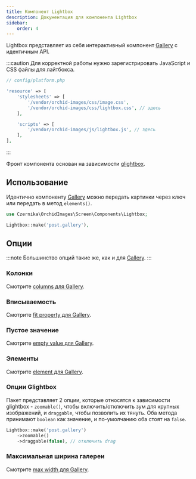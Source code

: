 ```yaml
---
title: Компонент Lightbox
description: Документация для компонента Lightbox
sidebar:
    order: 4
---
```


Lightbox представляет из себя интерактивный компонент [Gallery](/orchid-image-components/usage/gallery) с идентичным API.

:::caution
Для корректной работы нужно зарегистрировать JavaScript и CSS файлы для лайтбокса.

```php
// config/platform.php

'resource' => [
    'stylesheets' => [
        '/vendor/orchid-images/css/image.css',
        '/vendor/orchid-images/css/lightbox.css', // здесь
    ],

    'scripts' => [
        '/vendor/orchid-images/js/lightbox.js', // здесь
    ],
],
```
:::

Фронт компонента основан на зависимости [glightbox](https://github.com/biati-digital/glightbox).

## Использование

Идентично компоненту [Gallery](/orchid-image-components/usage/gallery#usage) можно передать картинки через ключ или передать в метод `elements()`.

```php
use Czernika\OrchidImages\Screen\Components\Lightbox;

Lightbox::make('post.gallery'),
```

## Опции

:::note
Большинство опций такие же, как и для [Gallery](/orchid-image-components/usage/gallery#options).
:::

### Колонки

Смотрите [columns для Gallery](/orchid-image-components/usage/gallery#columns).

### Вписываемость

Смотрите [fit property для Gallery](/orchid-image-components/usage/gallery#fit-property).

### Пустое значение

Смотрите [empty value для Gallery](/orchid-image-components/usage/gallery#empty-value).

### Элементы

Смотрите [element для Gallery](/orchid-image-components/usage/gallery#elements).

### Опции Glightbox

Пакет представляет 2 опции, которые относятся к зависимости glightbox - `zoomable()`, чтобы включить/отключить зум для крупных изображений, и `draggable`, чтобы позволить их тянуть. Оба метода принимают `boolean` как значение, и по-умолчанию оба стоят на `false`.

```php
Lightbox::make('post.gallery')
    ->zoomable()
    ->draggable(false), // отключить drag
```

### Максимальная ширина галереи

Смотрите [max width для Gallery](/orchid-image-components/usage/gallery#layout-max-width).
